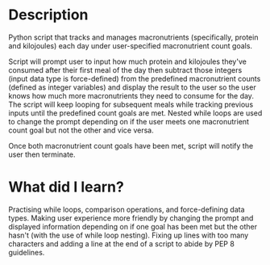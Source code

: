 # Description
Python script that tracks and manages macronutrients (specifically, protein and kilojoules) each day under user-specified macronutrient count goals. 

Script will prompt user to input how much protein and kilojoules they've consumed after their first meal of the day then subtract those integers (input data type is force-defined) from the predefined macronutrient counts (defined as integer variables) and display the result to the user so the user knows how much more macronutrients they need to consume for the day. The script will keep looping for subsequent meals while tracking previous inputs until the predefined count goals are met. Nested while loops are used to change the prompt depending on if the user meets one macronutrient count goal but not the other and vice versa. 

Once both macronutrient count goals have been met, script will notify the user then terminate.
# What did I learn?
Practising while loops, comparison operations, and force-defining data types. Making user experience more friendly by changing the prompt and displayed information depending on if one goal has been met but the other hasn't (with the use of while loop nesting). Fixing up lines with too many characters and adding a line at the end of a script to abide by PEP 8 guidelines.
